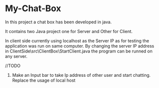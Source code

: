 # My-Chat-Box

In this project a chat box has been developed in java.

It contains two Java project one for Server and Other for Client.

In client side currently using localhost as the Server IP as for testing the application was run on same computer.
By changing the server IP address in ClientSide\src\ClientBox\StartClient.java the program can be runned on any server.


//TODO
1. Make an Input bar to take Ip address of other user and start chatting.
Replace the usage of local host
